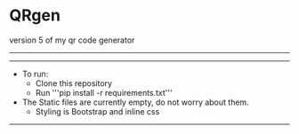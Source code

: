 # QRgen
version 5 of my qr code generator

-----




-----

* To run:
    * Clone this repository
    * Run '''pip install -r requirements.txt'''
* The Static files are currently empty, do not worry about them.
    * Styling is Bootstrap and inline css

-----
